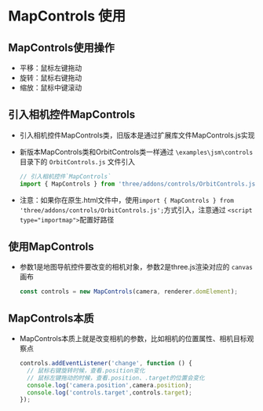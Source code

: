 # MapControls 使用

## MapControls使用操作

+ 平移：鼠标左键拖动
+ 旋转：鼠标右键拖动
+ 缩放：鼠标中键滚动

## 引入相机控件MapControls

+ 引入相机控件MapControls类，旧版本是通过扩展库文件MapControls.js实现
+ 新版本MapControls类和OrbitControls类一样通过 `\examples\jsm\controls` 目录下的 `OrbitControls.js` 文件引入

  ```js
  // 引入相机控件`MapControls`
  import { MapControls } from 'three/addons/controls/OrbitControls.js';
  ```

+ 注意：如果你在原生.html文件中，使用`import { MapControls } from 'three/addons/controls/OrbitControls.js';`方式引入，注意通过 `<script type="importmap">`配置好路径

## 使用MapControls

+ 参数1是地图导航控件要改变的相机对象，参数2是three.js渲染对应的 `canvas` 画布

  ```js
  const controls = new MapControls(camera, renderer.domElement);
  ```

## MapControls本质

+ MapControls本质上就是改变相机的参数，比如相机的位置属性、相机目标观察点

  ```js
  controls.addEventListener('change', function () {
    // 鼠标右键旋转时候，查看.position变化
    // 鼠标左键拖动的时候，查看.position、.target的位置会变化
    console.log('camera.position',camera.position);
    console.log('controls.target',controls.target);
  });
  ```
